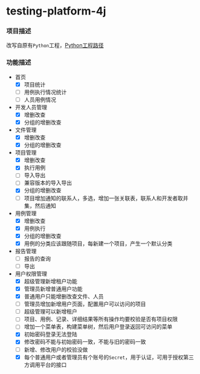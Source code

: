 # testing-platform-4j

### 项目描述

改写自原有`Python`工程，[Python工程路径](https://github.com/felixu1992/testing-platform)

### 功能描述

- 首页
  - [x] 项目统计
  - [ ] 用例执行情况统计
  - [ ] 人员用例情况
- 开发人员管理
  - [x] 增删改查
  - [x] 分组的增删改查
- 文件管理
  - [x] 增删改查
  - [x] 分组的增删改查
- 项目管理
  - [x] 增删改查
  - [x] 执行用例
  - [ ] 导入导出
  - [ ] 兼容版本的导入导出
  - [x] 分组的增删改查
  - [ ] 项目增加通知的联系人，多选，增加一张关联表，联系人和开发者取并集，然后通知
- 用例管理
  - [x] 增删改查
  - [x] 用例执行
  - [x] 分组的增删改查
  - [x] 用例的分类应该跟随项目，每新建一个项目，产生一个默认分类
- 报告管理
  - [ ] 报告的查询
  - [ ] 导出
- 用户权限管理
  - [x] 超级管理新增租户功能
  - [x] 管理员新增普通用户功能
  - [x] 普通用户只能增删改查文件、人员
  - [ ] 管理员增加新增用户页面，配置用户可以访问的项目
  - [ ] 超级管理可以新增租户
  - [ ] 项目、用例、记录、详细结果等所有操作均要校验是否有项目权限
  - [ ] 增加一个菜单表，构建菜单树，然后用户登录返回可访问的菜单
  - [x] 初始密码登录无法登陆
  - [x] 修改密码不能与初始密码一致，不能与旧的密码一致
  - [ ] 新增、修改用户的校验没做
  - [x] 每个普通用户或者管理员有个账号的`Secret`，用于认证，可用于授权第三方调用平台的接口